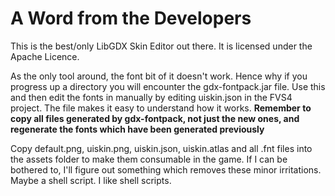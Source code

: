A Word from the Developers
==========================

This is the best/only LibGDX Skin Editor out there.  It is licensed under the Apache Licence.

As the only tool around, the font bit of it doesn't work.  Hence why if you progress up a directory you will encounter the gdx-fontpack.jar file.  Use this and then edit the fonts in manually by editing uiskin.json in the FVS4 project.  The file makes it easy to understand how it works.  **Remember to copy all files generated by gdx-fontpack, not just the new ones, and regenerate the fonts which have been generated previously**

Copy default.png, uiskin.png, uiskin.json, uiskin.atlas and all .fnt files into the assets folder to make them consumable in the game.  If I can be bothered to, I'll figure out something which removes these minor irritations.  Maybe a shell script.  I like shell scripts.